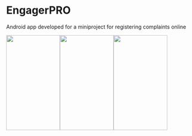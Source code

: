 # EngagerPRO
Android app developed for a miniproject for registering complaints online

<img src="https://lh3.googleusercontent.com/i9h3vL4-8yZfRFdmbRpN52jeHb_Z5Ambd_pM-fqurH71tEyL3P6S3te1vXX-1ASB6WnhK681HpDWBh2rrOEeVHVN6uHORFiLExCm7FSBGP_i2umm4CY7tSznY6gfK85nOKilRsfi2Ss=w2400" width="144" height="256" /><img src="https://lh3.googleusercontent.com/yCkXpZZfDmWRT9G11z6VWBNtMSWfqbTzOZzR9LausLV0IWYAq1VRAkdPF9iiu-VVA5nF6o5vQjYlxoRMSESC8KMVJS-RQP3u1Ttw1gDMlIj4AU1PDhXiDEdTVjYANeDKUb09VWMOe9A=w2400" width="144" height="256" /><img src="https://lh3.googleusercontent.com/fAR2OUw4jMMAEHxF4PK_gxrmr81cOFpLMX_AB-z8obDCLfmiwvjqpPBVXp6oTXEnp4UY09GSdl1LF6SVb7GVkfdh-jQkJs0waIEqw0A7Aiq0CP07xKoLDV3DnAQE1NpIxDSXGG_7Xlw=w2400" width="144" height="256" />
